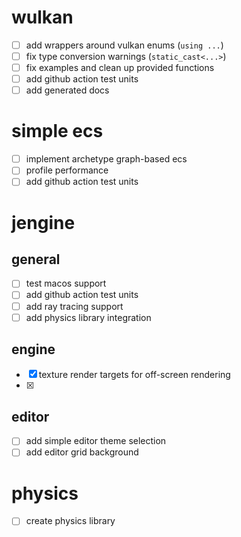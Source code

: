 # wulkan
- [ ] add wrappers around vulkan enums (`using ...`)
- [ ] fix type conversion warnings (`static_cast<...>`)
- [ ] fix examples and clean up provided functions
- [ ] add github action test units
- [ ] add generated docs

# simple ecs
- [ ] implement archetype graph-based ecs
- [ ] profile performance
- [ ] add github action test units

# jengine
## general
- [ ] test macos support
- [ ] add github action test units
- [ ] add ray tracing support
- [ ] add physics library integration

## engine
- [x] texture render targets for off-screen rendering
- [x] 

## editor
- [ ] add simple editor theme selection
- [ ] add editor grid background

# physics
- [ ] create physics library
